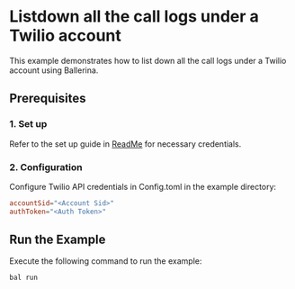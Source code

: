 # Listdown all the call logs under a Twilio account

This example demonstrates how to list down all the call logs under a Twilio account using Ballerina.

## Prerequisites

### 1. Set up
Refer to the set up guide in [ReadMe](../../../README.md) for necessary credentials.

### 2. Configuration

Configure Twilio API credentials in Config.toml in the example directory:

```toml
accountSid="<Account Sid>"
authToken="<Auth Token>"
```

## Run the Example

Execute the following command to run the example:

```bash
bal run
```